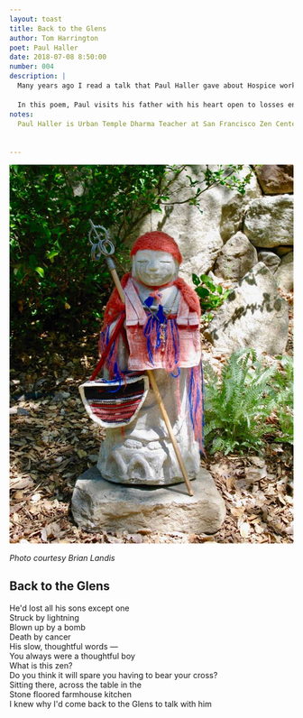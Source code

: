 ```yaml
---
layout: toast
title: Back to the Glens
author: Tom Harrington
poet: Paul Haller
date: 2018-07-08 8:50:00
number: 004
description: |
  Many years ago I read a talk that Paul Haller gave about Hospice work. He said “you help others by helping yourself, and you help yourself by helping others.” It was a healing balm for my own Hospice work.  

  In this poem, Paul visits his father with his heart open to losses endured and a clear mind. He offers a window to connect and to heal. Presence at the well of compassion.
notes:
  Paul Haller is Urban Temple Dharma Teacher at San Francisco Zen Center, where he has lived for more than three decades. Ever mindful, as in this poem, he shows us how to come to a place open to what needs to be done here and now. In the face of his father’s great losses and deep inquiry of life, Paul sees the compassionate way forward with clarity — firmly present on the stone floor of the farmhouse kitchen.


---
```


<img src="/img/toast/004-back-to-the-glens.jpg" />

*Photo courtesy Brian Landis*

## Back to the Glens

He'd lost all his sons except one  
Struck by lightning  
Blown up by a bomb  
Death by cancer  
His slow, thoughtful words —  
You always were a thoughtful boy  
What is this zen?  
Do you think it will spare you having to bear your cross?  
Sitting there, across the table in the   
Stone floored farmhouse kitchen  
I knew why I'd come back to the Glens to talk with him
